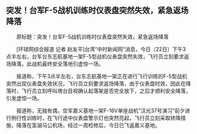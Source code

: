 ## 突发！台军F-5战机训练时仪表盘突然失效，紧急返场降落
　　原标题：突发！台军F-5战机训练时仪表盘突然失效，紧急返场降落

　　[环球网综合报道 记者 赵友平]台湾“中时新闻网”消息，今日（22日）下午3点半左右，台军台东志航基地一架F-5型战机仪表盘突然失效，飞行员立刻要求返场降落，此战机最终安全落地引虚惊一场。

　　报道称，下午3点半左右，台东志航基地一架正在进行飞行训练的F-5型战机突然出现仪表盘失效状况，飞行员立刻要求返场降落，由于仪表盘时效，因此在降落时，飞行员立刻呼叫塔台目视确认起落架是否完全放下，之后才顺利安全降落，引发虚惊一场。

　　报道称，无独有偶，空军嘉义基地一架F-16V单座战机“汉光37号演习”前夕进行例行性训练时，在飞行途中仪表盘警示灯也突然亮起，飞行员立刻采取转降措施，降落在澎湖马公机场，经过一周检修后，今日已飞返嘉义基地。

